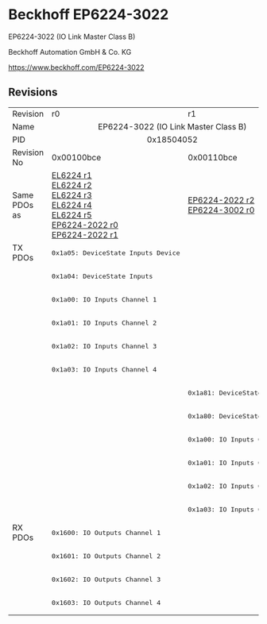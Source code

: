 # Beckhoff EP6224-3022

EP6224-3022 (IO Link Master Class B)

Beckhoff Automation GmbH & Co. KG

https://www.beckhoff.com/EP6224-3022

## Revisions
<table>
<tr >
<td>Revision</td>
<td><div class="foo">r0</div></td>
<td><div class="foo">r1</div></td>
</tr>
<tr >
<td>Name</td>
<td colspan=2 align="center"><div class="foo">EP6224-3022 (IO Link Master Class B)</div></td>
</tr>
<tr >
<td>PID</td>
<td colspan=2 align="center"><div class="foo">0x18504052</div></td>
</tr>
<tr >
<td>Revision No</td>
<td>0x00100bce</td>
<td>0x00110bce</td>
</tr>
<tr >
<td>Same PDOs as</td>
<td><a href="EL6224">EL6224 r1</a><br/><a href="EL6224">EL6224 r2</a><br/><a href="EL6224">EL6224 r3</a><br/><a href="EL6224">EL6224 r4</a><br/><a href="EL6224">EL6224 r5</a><br/><a href="EP6224-2022">EP6224-2022 r0</a><br/><a href="EP6224-2022">EP6224-2022 r1</a></td>
<td><a href="EP6224-2022">EP6224-2022 r2</a><br/><a href="EP6224-3002">EP6224-3002 r0</a></td>
</tr>
<tr class="txpdo pdosection">
<td rowspan=12 valign=top>TX PDOs</td>
<td><pre>0x1a05: DeviceState Inputs Device</pre></td>
<td colspan=2 align="left"></td>
</tr>
<tr class="txpdo pdosection">
<td><pre>0x1a04: DeviceState Inputs</pre></td>
<td></td>
</tr>
<tr class="txpdo pdosection">
<td><pre>0x1a00: IO Inputs Channel 1</pre></td>
<td></td>
</tr>
<tr class="txpdo pdosection">
<td><pre>0x1a01: IO Inputs Channel 2</pre></td>
<td></td>
</tr>
<tr class="txpdo pdosection">
<td><pre>0x1a02: IO Inputs Channel 3</pre></td>
<td></td>
</tr>
<tr class="txpdo pdosection">
<td><pre>0x1a03: IO Inputs Channel 4</pre></td>
<td></td>
</tr>
<tr class="txpdo pdosection">
<td></td>
<td><pre>0x1a81: DeviceState Inputs</pre></td>
</tr>
<tr class="txpdo pdosection">
<td></td>
<td><pre>0x1a80: DeviceState Inputs</pre></td>
</tr>
<tr class="txpdo pdosection">
<td></td>
<td><pre>0x1a00: IO Inputs Channel 1</pre></td>
</tr>
<tr class="txpdo pdosection">
<td></td>
<td><pre>0x1a01: IO Inputs Channel 2</pre></td>
</tr>
<tr class="txpdo pdosection">
<td></td>
<td><pre>0x1a02: IO Inputs Channel 3</pre></td>
</tr>
<tr class="txpdo pdosection">
<td></td>
<td><pre>0x1a03: IO Inputs Channel 4</pre></td>
</tr>
<tr class="rxpdo pdosection">
<td rowspan=4 valign=top>RX PDOs</td>
<td colspan=2 align="left"><pre>0x1600: IO Outputs Channel 1</pre></td>
<td></td>
</tr>
<tr class="rxpdo pdosection">
<td colspan=2 align="left"><pre>0x1601: IO Outputs Channel 2</pre></td>
</tr>
<tr class="rxpdo pdosection">
<td colspan=2 align="left"><pre>0x1602: IO Outputs Channel 3</pre></td>
</tr>
<tr class="rxpdo pdosection">
<td colspan=2 align="left"><pre>0x1603: IO Outputs Channel 4</pre></td>
</tr>
</table>
